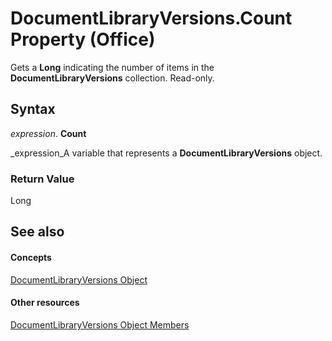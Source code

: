 
# DocumentLibraryVersions.Count Property (Office)

Gets a  **Long** indicating the number of items in the **DocumentLibraryVersions** collection. Read-only.


## Syntax

 _expression_. **Count**

 _expression_A variable that represents a  **DocumentLibraryVersions** object.


### Return Value

Long


## See also


#### Concepts


 [DocumentLibraryVersions Object](075c0315-fade-6d45-9ab9-6c798f6f09ac.md)
#### Other resources


 [DocumentLibraryVersions Object Members](c7f34212-6ee3-de3e-d6a7-11271093c622.md)
